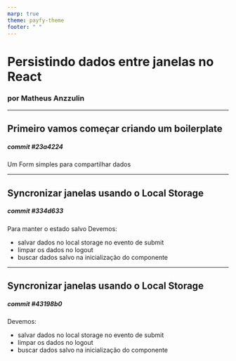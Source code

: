 ```yaml
---
marp: true
theme: payfy-theme
footer: " "
---
```

<!-- _class: lead -->
# Persistindo dados entre janelas no React
### por Matheus Anzzulin
---
## Primeiro vamos começar criando um boilerplate
##### commit #23a4224
Um Form simples para compartilhar dados

---
## Syncronizar janelas usando o Local Storage
##### commit #334d633
Para manter o estado salvo
Devemos:
- salvar dados no local storage no evento de submit
- limpar os dados no logout
- buscar dados salvo na inicialização do componente

---
## Syncronizar janelas usando o Local Storage
##### commit #43198b0
Devemos:
- salvar dados no local storage no evento de submit
- limpar os dados no logout
- buscar dados salvo na inicialização do componente

